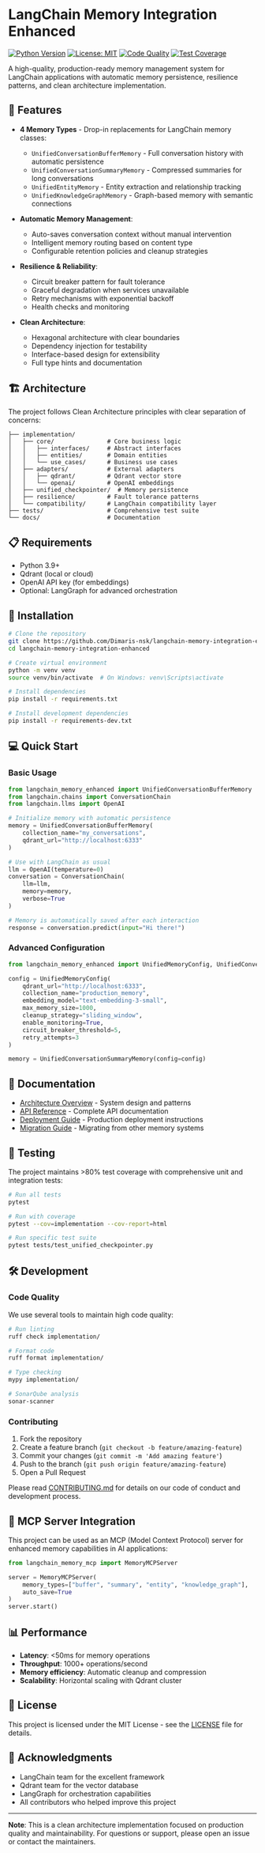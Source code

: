 # LangChain Memory Integration Enhanced

[![Python Version](https://img.shields.io/badge/python-3.9+-blue.svg)](https://www.python.org/downloads/)
[![License: MIT](https://img.shields.io/badge/License-MIT-yellow.svg)](https://opensource.org/licenses/MIT)
[![Code Quality](https://img.shields.io/badge/code%20quality-SonarQube-green.svg)](http://localhost:9000)
[![Test Coverage](https://img.shields.io/badge/coverage-80%25+-brightgreen.svg)](https://github.com/Dimaris-nsk/langchain-memory-integration-enhanced)

A high-quality, production-ready memory management system for LangChain applications with automatic memory persistence, resilience patterns, and clean architecture implementation.

## 🌟 Features

- **4 Memory Types** - Drop-in replacements for LangChain memory classes:
  - `UnifiedConversationBufferMemory` - Full conversation history with automatic persistence
  - `UnifiedConversationSummaryMemory` - Compressed summaries for long conversations
  - `UnifiedEntityMemory` - Entity extraction and relationship tracking
  - `UnifiedKnowledgeGraphMemory` - Graph-based memory with semantic connections

- **Automatic Memory Management**:
  - Auto-saves conversation context without manual intervention
  - Intelligent memory routing based on content type
  - Configurable retention policies and cleanup strategies

- **Resilience & Reliability**:
  - Circuit breaker pattern for fault tolerance
  - Graceful degradation when services unavailable
  - Retry mechanisms with exponential backoff
  - Health checks and monitoring

- **Clean Architecture**:
  - Hexagonal architecture with clear boundaries
  - Dependency injection for testability
  - Interface-based design for extensibility
  - Full type hints and documentation

## 🏗️ Architecture

The project follows Clean Architecture principles with clear separation of concerns:

```
├── implementation/
│   ├── core/               # Core business logic
│   │   ├── interfaces/     # Abstract interfaces
│   │   ├── entities/       # Domain entities
│   │   └── use_cases/      # Business use cases
│   ├── adapters/           # External adapters
│   │   ├── qdrant/         # Qdrant vector store
│   │   └── openai/         # OpenAI embeddings
│   ├── unified_checkpointer/  # Memory persistence
│   ├── resilience/         # Fault tolerance patterns
│   └── compatibility/      # LangChain compatibility layer
├── tests/                  # Comprehensive test suite
└── docs/                   # Documentation
```

## 📋 Requirements

- Python 3.9+
- Qdrant (local or cloud)
- OpenAI API key (for embeddings)
- Optional: LangGraph for advanced orchestration

## 🚀 Installation

```bash
# Clone the repository
git clone https://github.com/Dimaris-nsk/langchain-memory-integration-enhanced.git
cd langchain-memory-integration-enhanced

# Create virtual environment
python -m venv venv
source venv/bin/activate  # On Windows: venv\Scripts\activate

# Install dependencies
pip install -r requirements.txt

# Install development dependencies
pip install -r requirements-dev.txt
```

## 💻 Quick Start

### Basic Usage

```python
from langchain_memory_enhanced import UnifiedConversationBufferMemory
from langchain.chains import ConversationChain
from langchain.llms import OpenAI

# Initialize memory with automatic persistence
memory = UnifiedConversationBufferMemory(
    collection_name="my_conversations",
    qdrant_url="http://localhost:6333"
)

# Use with LangChain as usual
llm = OpenAI(temperature=0)
conversation = ConversationChain(
    llm=llm,
    memory=memory,
    verbose=True
)

# Memory is automatically saved after each interaction
response = conversation.predict(input="Hi there!")
```

### Advanced Configuration

```python
from langchain_memory_enhanced import UnifiedMemoryConfig, UnifiedConversationSummaryMemory

config = UnifiedMemoryConfig(
    qdrant_url="http://localhost:6333",
    collection_name="production_memory",
    embedding_model="text-embedding-3-small",
    max_memory_size=1000,
    cleanup_strategy="sliding_window",
    enable_monitoring=True,
    circuit_breaker_threshold=5,
    retry_attempts=3
)

memory = UnifiedConversationSummaryMemory(config=config)
```

## 📖 Documentation

- [Architecture Overview](docs/ARCHITECTURE.md) - System design and patterns
- [API Reference](docs/API_REFERENCE.md) - Complete API documentation
- [Deployment Guide](docs/DEPLOYMENT.md) - Production deployment instructions
- [Migration Guide](migration_tools/README.md) - Migrating from other memory systems

## 🧪 Testing

The project maintains >80% test coverage with comprehensive unit and integration tests:

```bash
# Run all tests
pytest

# Run with coverage
pytest --cov=implementation --cov-report=html

# Run specific test suite
pytest tests/test_unified_checkpointer.py
```

## 🛠️ Development

### Code Quality

We use several tools to maintain high code quality:

```bash
# Run linting
ruff check implementation/

# Format code
ruff format implementation/

# Type checking
mypy implementation/

# SonarQube analysis
sonar-scanner
```

### Contributing

1. Fork the repository
2. Create a feature branch (`git checkout -b feature/amazing-feature`)
3. Commit your changes (`git commit -m 'Add amazing feature'`)
4. Push to the branch (`git push origin feature/amazing-feature`)
5. Open a Pull Request

Please read [CONTRIBUTING.md](CONTRIBUTING.md) for details on our code of conduct and development process.

## 🔧 MCP Server Integration

This project can be used as an MCP (Model Context Protocol) server for enhanced memory capabilities in AI applications:

```python
from langchain_memory_mcp import MemoryMCPServer

server = MemoryMCPServer(
    memory_types=["buffer", "summary", "entity", "knowledge_graph"],
    auto_save=True
)
server.start()
```

## 📊 Performance

- **Latency**: <50ms for memory operations
- **Throughput**: 1000+ operations/second
- **Memory efficiency**: Automatic cleanup and compression
- **Scalability**: Horizontal scaling with Qdrant cluster

## 📝 License

This project is licensed under the MIT License - see the [LICENSE](LICENSE) file for details.

## 🙏 Acknowledgments

- LangChain team for the excellent framework
- Qdrant team for the vector database
- LangGraph for orchestration capabilities
- All contributors who helped improve this project

---

**Note**: This is a clean architecture implementation focused on production quality and maintainability. For questions or support, please open an issue or contact the maintainers.